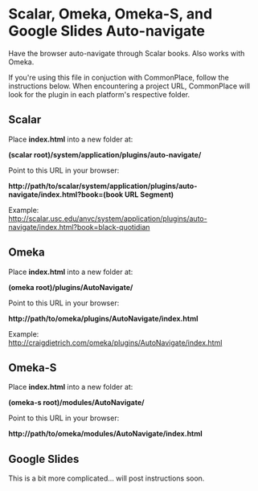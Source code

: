 # Scalar, Omeka, Omeka-S, and Google Slides Auto-navigate
Have the browser auto-navigate through Scalar books. Also works with Omeka.  

If you're using this file in conjuction with CommonPlace, follow the instructions below. When encountering a project URL, CommonPlace will look for the plugin in each platform's respective folder.

## Scalar  
Place **index.html** into a new folder at:  
  
**(scalar root)/system/application/plugins/auto-navigate/**  

Point to this URL in your browser:  
  
**http://<span></span>path/to/scalar/system/application/plugins/auto-navigate/index.html?book=(book URL Segment)**  

Example:  
http://scalar.usc.edu/anvc/system/application/plugins/auto-navigate/index.html?book=black-quotidian
  
## Omeka
Place **index.html** into a new folder at:  
  
**(omeka root)/plugins/AutoNavigate/**  
  
Point to this URL in your browser:  
  
**http://<span></span>path/to/omeka/plugins/AutoNavigate/index.html**  

Example:  
http://craigdietrich.com/omeka/plugins/AutoNavigate/index.html

## Omeka-S
Place **index.html** into a new folder at:  
  
**(omeka-s root)/modules/AutoNavigate/**  
  
Point to this URL in your browser:  
  
**http://<span></span>path/to/omeka/modules/AutoNavigate/index.html**  

## Google Slides
This is a bit more complicated... will post instructions soon.
